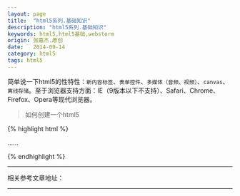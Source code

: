```yaml
---
layout: page
title:  "html5系列.基础知识"
description: "html5系列.基础知识"
keywords: html5,html5基础,webstorm
origin: 张嘉杰.原创
date:   2014-09-14
category: html5
tags: html5
---
```

简单说一下html5的性特性：`新内容标签`、`表单控件`、`多媒体（音频、视频）`、`canvas`、`离线存储`。至于浏览器支持方面：IE（9版本以下不支持）、Safari、Chrome、Firefox、Opera等现代浏览器。
<!--more-->

> 如何创建一个html5 

{% highlight html %}

<!DOCTYPE html>
<html>
	<head>
		<meta charset="UTF-8">
		<title></title>
	</head>
	<body>
		......
	</body>
</html>

{% endhighlight %}

-----------------------

相关参考文章地址：

-----------------------

